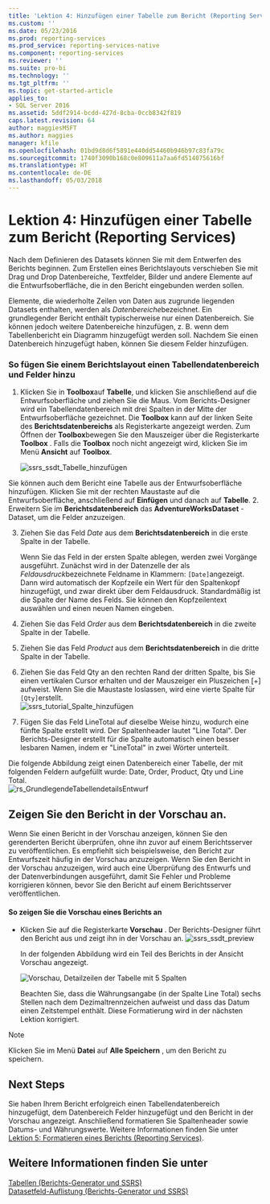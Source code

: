 ```yaml
---
title: 'Lektion 4: Hinzufügen einer Tabelle zum Bericht (Reporting Services) | Microsoft-Dokumentation'
ms.custom: ''
ms.date: 05/23/2016
ms.prod: reporting-services
ms.prod_service: reporting-services-native
ms.component: reporting-services
ms.reviewer: ''
ms.suite: pro-bi
ms.technology: ''
ms.tgt_pltfrm: ''
ms.topic: get-started-article
applies_to:
- SQL Server 2016
ms.assetid: 5ddf2914-bcdd-427d-8cba-0ccb8342f819
caps.latest.revision: 64
author: maggiesMSFT
ms.author: maggies
manager: kfile
ms.openlocfilehash: 01bd9d8d6f5891e440dd54460b946b97c83fa79c
ms.sourcegitcommit: 1740f3090b168c0e809611a7aa6fd514075616bf
ms.translationtype: HT
ms.contentlocale: de-DE
ms.lasthandoff: 05/03/2018
---
```

# <a name="lesson-4-adding-a-table-to-the-report-reporting-services"></a>Lektion 4: Hinzufügen einer Tabelle zum Bericht (Reporting Services)
Nach dem Definieren des Datasets können Sie mit dem Entwerfen des Berichts beginnen. Zum Erstellen eines Berichtslayouts verschieben Sie mit Drag und Drop Datenbereiche, Textfelder, Bilder und andere Elemente auf die Entwurfsoberfläche, die in den Bericht eingebunden werden sollen.  
  
Elemente, die wiederholte Zeilen von Daten aus zugrunde liegenden Datasets enthalten, werden als *Datenbereiche*bezeichnet. Ein grundlegender Bericht enthält typischerweise nur einen Datenbereich. Sie können jedoch weitere Datenbereiche hinzufügen, z. B. wenn dem Tabellenbericht ein Diagramm hinzugefügt werden soll. Nachdem Sie einen Datenbereich hinzugefügt haben, können Sie diesem Felder hinzufügen.  
  
### <a name="to-add-a-table-data-region-and-fields-to-a-report-layout"></a>So fügen Sie einem Berichtslayout einen Tabellendatenbereich und Felder hinzu  
  
1.  Klicken Sie in **Toolbox**auf **Tabelle**, und klicken Sie anschließend auf die Entwurfsoberfläche und ziehen Sie die Maus. Vom Berichts-Designer wird ein Tabellendatenbereich mit drei Spalten in der Mitte der Entwurfsoberfläche gezeichnet. Die **Toolbox** kann auf der linken Seite des **Berichtsdatenbereichs** als Registerkarte angezeigt werden. Zum Öffnen der **Toolbox**bewegen Sie den Mauszeiger über die Registerkarte **Toolbox** . Falls die **Toolbox** noch nicht angezeigt wird, klicken Sie im Menü **Ansicht** auf **Toolbox**.
  
     ![ssrs_ssdt_Tabelle_hinzufügen](../reporting-services/media/ssrs-ssdt-addtable.png) 
  
  Sie können auch dem Bericht eine Tabelle aus der Entwurfsoberfläche hinzufügen.  Klicken Sie mit der rechten Maustaste auf die Entwurfsoberfläche, anschließend auf **Einfügen** und danach auf **Tabelle**.
2.  Erweitern Sie im **Berichtsdatenbereich** das **AdventureWorksDataset** -Dataset, um die Felder anzuzeigen.  
  
3.  Ziehen Sie das Feld *Date* aus dem **Berichtsdatenbereich** in die erste Spalte in der Tabelle.  
  
    Wenn Sie das Feld in der ersten Spalte ablegen, werden zwei Vorgänge ausgeführt. Zunächst wird in der Datenzelle der als *Feldausdruck*bezeichnete Feldname in Klammern: `[Date]`angezeigt. Dann wird automatisch der Kopfzeile ein Wert für den Spaltenkopf hinzugefügt, und zwar direkt über dem Feldausdruck. Standardmäßig ist die Spalte der Name des Felds. Sie können den Kopfzeilentext auswählen und einen neuen Namen eingeben.  
  
4.  Ziehen Sie das Feld *Order* aus dem **Berichtsdatenbereich** in die zweite Spalte in der Tabelle.  
  
5.  Ziehen Sie das Feld *Product* aus dem **Berichtsdatenbereich** in die dritte Spalte in der Tabelle.  
  
6.  Ziehen Sie das Feld Qty an den rechten Rand der dritten Spalte, bis Sie einen vertikalen Cursor erhalten und der Mauszeiger ein Pluszeichen [+] aufweist. Wenn Sie die Maustaste loslassen, wird eine vierte Spalte für `[Qty]`erstellt.  
![ssrs_tutorial_Spalte_hinzufügen](../reporting-services/media/ssrs-tutorial-addcolumn.png)  
  
7.  Fügen Sie das Feld LineTotal auf dieselbe Weise hinzu, wodurch eine fünfte Spalte erstellt wird. Der Spaltenheader lautet "Line Total". Der Berichts-Designer erstellt für die Spalte automatisch einen besser lesbaren Namen, indem er "LineTotal" in zwei Wörter unterteilt.  
  
  
Die folgende Abbildung zeigt einen Datenbereich einer Tabelle, der mit folgenden Feldern aufgefüllt wurde: Date, Order, Product, Qty und Line Total.  
![rs_GrundlegendeTabellendetailsEntwurf](../reporting-services/media/rs-basictabledetailsdesign.png)  
  
## <a name="preview-your-report"></a>Zeigen Sie den Bericht in der Vorschau an.  
Wenn Sie einen Bericht in der Vorschau anzeigen, können Sie den gerenderten Bericht überprüfen, ohne ihn zuvor auf einem Berichtsserver zu veröffentlichen. Es empfiehlt sich beispielsweise, den Bericht zur Entwurfszeit häufig in der Vorschau anzuzeigen. Wenn Sie den Bericht in der Vorschau anzuzeigen, wird auch eine Überprüfung des Entwurfs und der Datenverbindungen ausgeführt, damit Sie Fehler und Probleme korrigieren können, bevor Sie den Bericht auf einem Berichtsserver veröffentlichen.  
  
#### <a name="to-preview-a-report"></a>So zeigen Sie die Vorschau eines Berichts an  
  
-   Klicken Sie auf die Registerkarte **Vorschau** . Der Berichts-Designer führt den Bericht aus und zeigt ihn in der Vorschau an.
![ssrs_ssdt_preview](../reporting-services/media/ssrs-ssdt-preview.png)  
  
    In der folgenden Abbildung wird ein Teil des Berichts in der Ansicht Vorschau angezeigt.  
  
    ![Vorschau, Detailzeilen der Tabelle mit 5 Spalten](../reporting-services/media/rs-basictabledetailspreview.png "Preview, Detail rows of table with 5 columns")  
  
    Beachten Sie, dass die Währungsangabe (in der Spalte Line Total) sechs Stellen nach dem Dezimaltrennzeichen aufweist und dass das Datum einen Zeitstempel enthält. Diese Formatierung wird in der nächsten Lektion korrigiert.  
  
> [!NOTE]  
> Klicken Sie im Menü **Datei** auf **Alle Speichern** , um den Bericht zu speichern.  
  
## <a name="next-steps"></a>Next Steps  
Sie haben Ihrem Bericht erfolgreich einen Tabellendatenbereich hinzugefügt, dem Datenbereich Felder hinzugefügt und den Bericht in der Vorschau angezeigt. Anschließend formatieren Sie Spaltenheader sowie Datums- und Währungswerte. Weitere Informationen finden Sie unter [Lektion 5: Formatieren eines Berichts (Reporting Services)](../reporting-services/lesson-5-formatting-a-report-reporting-services.md).  
  
## <a name="see-also"></a>Weitere Informationen finden Sie unter  
[Tabellen &#40;Berichts-Generator und SSRS&#41;](../reporting-services/report-design/tables-report-builder-and-ssrs.md)  
[Datasetfeld-Auflistung &#40;Berichts-Generator und SSRS&#41;](../reporting-services/report-data/dataset-fields-collection-report-builder-and-ssrs.md)  
